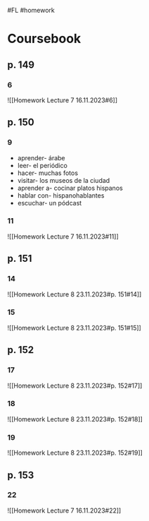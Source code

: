 #FL #homework 

# Coursebook
## p. 149
### 6
![[Homework Lecture 7 16.11.2023#6]]

## p. 150
### 9
- aprender- árabe
- leer- el periódico
- hacer- muchas fotos
- visitar- los museos de la ciudad
- aprender a- cocinar platos hispanos
- hablar con- hispanohablantes
- escuchar- un pódcast

### 11
![[Homework Lecture 7 16.11.2023#11]]

## p. 151
### 14
![[Homework Lecture 8 23.11.2023#p. 151#14]]

### 15
![[Homework Lecture 8 23.11.2023#p. 151#15]]

## p. 152
### 17
![[Homework Lecture 8 23.11.2023#p. 152#17]]

### 18
![[Homework Lecture 8 23.11.2023#p. 152#18]]

### 19
![[Homework Lecture 8 23.11.2023#p. 152#19]]

## p. 153
### 22
![[Homework Lecture 7 16.11.2023#22]]